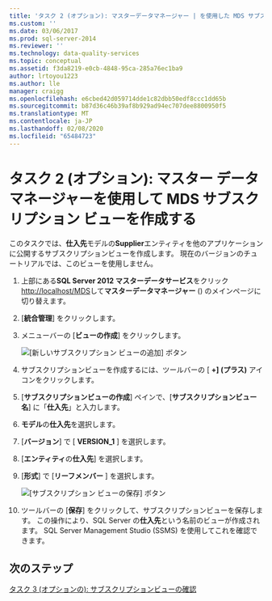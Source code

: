 ```yaml
---
title: 'タスク 2 (オプション): マスターデータマネージャー | を使用した MDS サブスクリプションビューの作成Microsoft Docs'
ms.custom: ''
ms.date: 03/06/2017
ms.prod: sql-server-2014
ms.reviewer: ''
ms.technology: data-quality-services
ms.topic: conceptual
ms.assetid: f3da8219-e0cb-4848-95ca-285a76ec1ba9
author: lrtoyou1223
ms.author: lle
manager: craigg
ms.openlocfilehash: e6cbed42d059714dde1c82dbb50edf8ccc1dd65b
ms.sourcegitcommit: b87d36c46b39af8b929ad94ec707dee8800950f5
ms.translationtype: MT
ms.contentlocale: ja-JP
ms.lasthandoff: 02/08/2020
ms.locfileid: "65484723"
---
```

# <a name="task-2-optional-creating-a-mds-subscription-view-using-master-data-manager"></a>タスク 2 (オプション): マスター データ マネージャーを使用して MDS サブスクリプション ビューを作成する
  このタスクでは、**仕入先**モデルの**Supplier**エンティティを他のアプリケーションに公開するサブスクリプションビューを作成します。 現在のバージョンのチュートリアルでは、このビューを使用しません。  
  
1.  上部にある**SQL Server 2012 マスターデータサービス**をクリック[http://localhost/MDS](http://localhost/MDS)して**マスターデータマネージャー** () のメインページに切り替えます。  
  
2.  [**統合管理**] をクリックします。  
  
3.  メニューバーの [**ビューの作成**] をクリックします。  
  
     ![[新しいサブスクリプション ビューの追加] ボタン](../../2014/tutorials/media/et-creatingamdssubscriptionviewusingmdm-01.jpg "[新しいサブスクリプション ビューの追加] ボタン")  
  
4.  サブスクリプションビューを作成するには、ツールバーの [ **+] (プラス)** アイコンをクリックします。  
  
5.  [**サブスクリプションビューの作成**] ペインで、[**サブスクリプションビュー名**] に「**仕入先**」と入力します。  
  
6.  **モデル**の**仕入先**を選択します。  
  
7.  [**バージョン**] で [ **VERSION_1** ] を選択します。  
  
8.  [**エンティティ**の**仕入先**] を選択します。  
  
9. [**形式**] で [**リーフメンバー** ] を選択します。  
  
     ![[サブスクリプション ビューの保存] ボタン](../../2014/tutorials/media/et-creatingamdssubscriptionviewusingmdm-02.jpg "[サブスクリプション ビューの保存] ボタン")  
  
10. ツールバーの [**保存**] をクリックして、サブスクリプションビューを保存します。 この操作により、SQL Server の**仕入先**という名前のビューが作成されます。 SQL Server Management Studio (SSMS) を使用してこれを確認できます。  
  
## <a name="next-step"></a>次のステップ  
 [タスク 3 &#40;オプションの&#41;: サブスクリプションビューの確認](task-3-optional-reviewing-the-subscription-views.md)  
  
  
